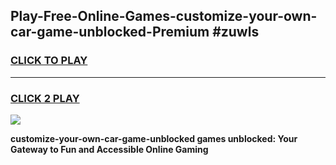 
## Play-Free-Online-Games-customize-your-own-car-game-unblocked-Premium #zuwls
<h3>
<a href="https://premium.freeplayer.one?title=customize-your-own-car-game-unblocked&ref=8M">CLICK TO PLAY</a></h3>
<hr>

<h3>
<a href="https://premium.freeplayer.one?title=customize-your-own-car-game-unblocked&ref=8M">CLICK 2 PLAY</a>
  
</h3>

<a href="https://premium.freeplayer.one?title=customize-your-own-car-game-unblocked&ref=8M"><img src="https://clearcache.store/games.png"></a>


**customize-your-own-car-game-unblocked games unblocked: Your Gateway to Fun and Accessible Online Gaming**

